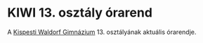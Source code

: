 KIWI 13. osztály órarend
========================

A [Kispesti Waldorf Gimnázium](http://www.waldorfkispest.hu/) 13. osztályának aktuális órarendje.
